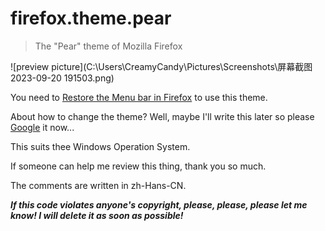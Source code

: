 # firefox.theme.pear
> The "Pear" theme of Mozilla Firefox

![preview picture](C:\Users\CreamyCandy\Pictures\Screenshots\屏幕截图 2023-09-20 191503.png)

You need to [Restore the Menu bar in Firefox](https://support.mozilla.org/en-US/kb/restore-menu-bar-firefox) to use this theme.

About how to change the theme? Well, maybe I'll write this later so please [Google](https://www.google.com/) it now...

This suits thee Windows Operation System.

If someone can help me review this thing, thank you so much.

The comments are written in zh-Hans-CN.

***If this code violates anyone's copyright, please, please, please let me know! I will delete it as soon as possible!***
